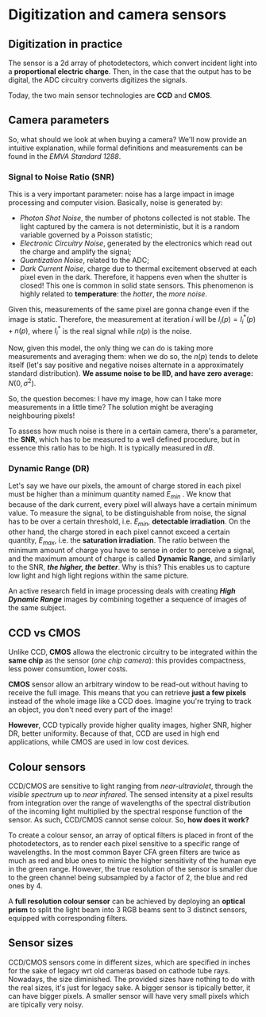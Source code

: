 # Digitization and camera sensors

## Digitization in practice

The sensor is a 2d array of photodetectors, which convert incident light into a **proportional electric charge**. Then, in the case that the output has to be digital, the ADC circuitry converts digitizes the signals.

Today, the two main sensor technologies are **CCD** and **CMOS**.

## Camera parameters

So, what should we look at when buying a camera? We'll now provide an intuitive explanation, while formal definitions and measurements can be found in the *EMVA Standard 1288*.

### Signal to Noise Ratio (SNR)

This is a very important parameter: noise has a large impact in image processing and computer vision. Basically, noise is generated by: 

- *Photon Shot Noise*, the number of photons collected is not stable. The light captured by the camera is not deterministic, but it is a random variable governed by a Poisson statistic;
- *Electronic Circuitry Noise*, generated by the electronics which read out the charge and amplify the signal;
- *Quantization Noise*, related to the ADC;
- *Dark Current Noise*, charge due to thermal excitement observed at each pixel even in the dark. Therefore, it happens even when the shutter is closed! This one is common in solid state sensors. This phenomenon is highly related to **temperature**: the *hotter*, the *more noise*.

Given this, measurements of the same pixel are gonna change even if the image is static. Therefore, the measurement at iteration $i$ will be $I_i (p) = I_i^* (p) + n(p)$, where $I_i^*$ is the real signal while $n(p)$ is the noise.

Now, given this model, the only thing we can do is taking more measurements and averaging them: when we do so, the $n(p)$ tends to delete itself (let's say positive and negative noises alternate in a approximately standard distribution). **We assume noise to be IID, and have zero average:** $N(0, \sigma^2)$.

So, the question becomes: I have my image, how can I take more measurements in a little time? The solution might be averaging neighbouring pixels!

To assess how much noise is there in a certain camera, there's a parameter, the **SNR**, which has to be measured to a well defined procedure, but in essence this ratio has to be high. It is typically measured in *dB*. 

### Dynamic Range (DR)

Let's say we have our pixels, the amount of charge stored in each pixel must be higher than a minimum quantity named $E_{min}$ . We know that because of the dark current, every pixel will always have a certain minimum value. To measure the signal, to be distinguishable from noise, the signal has to be over a certain threshold, i.e. $E_{min}$, **detectable irradiation**. On the other hand, the charge stored in each pixel cannot exceed a certain quantity, $E_{max}$, i.e. the **saturation irradiation**. The ratio between the minimum amount of charge you have to sense in order to perceive a signal, and the maximum amount of charge is called **Dynamic Range**, and similarly to the SNR, ***the higher, the better***. Why is this? This enables us to capture low light and high light regions within the same picture. 

An active research field in image processing deals with creating ***High Dynamic Range*** images by combining together a sequence of images of the same subject.

## CCD vs CMOS

Unlike CCD, **CMOS** allowa the electronic circuitry to be integrated within the **same chip** as the sensor (*one chip camera*): this provides compactness, less power consumtion, lower costs.

**CMOS** sensor allow an arbitrary window to be read-out without having to receive the full image. This means that you can retrieve **just a few pixels** instead of the whole image like a CCD does. Imagine you're trying to track an object, you don't need every part of the image!

**However**, CCD typically provide higher quality images, higher SNR, higher DR, better uniformity. Because of that, CCD are used in high end applications, while CMOS are used in low cost devices.

## Colour sensors

CCD/CMOS are sensitive to light ranging from *near-ultraviolet*, through the *visible spectrum* up to *near infrared*. The sensed intensity at a pixel results from integration over the range of wavelengths of the spectral distribution of the incoming light multiplied by the spectral response function of the sensor. As such, CCD/CMOS cannot sense colour. So, **how does it work?** 

To create a colour sensor, an array of optical filters is placed in front of the photodetectors, as to render each pixel sensitive to a specific range of wavelengths. In the most common Bayer CFA green filters are twice as much as red and blue ones to mimic the higher sensitivity of the human eye in the green range. However, the true resolution of the sensor is smaller due to the green channel being subsampled by a factor of 2, the blue and red ones by 4.

A **full resolution colour sensor** can be achieved by deploying an **optical prism** to split the light beam into 3 RGB beams sent to 3 distinct sensors, equipped with corresponding filters. 

## Sensor sizes

CCD/CMOS sensors come in different sizes, which are specified in inches for the sake of legacy wrt old cameras based on cathode tube rays. Nowadays, the size diminished. The provided sizes have nothing to do with the real sizes, it's just for legacy sake. A bigger sensor is tipically better, it can have bigger pixels. A smaller sensor will have very small pixels which are tipically very noisy. 













